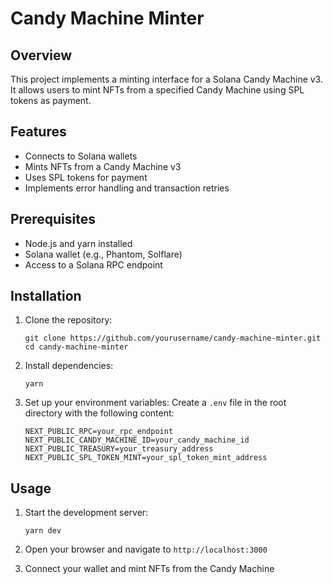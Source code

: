 # Candy Machine Minter

## Overview
This project implements a minting interface for a Solana Candy Machine v3. It allows users to mint NFTs from a specified Candy Machine using SPL tokens as payment.

## Features
- Connects to Solana wallets
- Mints NFTs from a Candy Machine v3
- Uses SPL tokens for payment
- Implements error handling and transaction retries

## Prerequisites
- Node.js and yarn installed
- Solana wallet (e.g., Phantom, Solflare)
- Access to a Solana RPC endpoint

## Installation

1. Clone the repository:
   ```
   git clone https://github.com/yourusername/candy-machine-minter.git
   cd candy-machine-minter
   ```

2. Install dependencies:
   ```
   yarn
   ```

3. Set up your environment variables:
   Create a `.env` file in the root directory with the following content:
   ```
   NEXT_PUBLIC_RPC=your_rpc_endpoint
   NEXT_PUBLIC_CANDY_MACHINE_ID=your_candy_machine_id
   NEXT_PUBLIC_TREASURY=your_treasury_address
   NEXT_PUBLIC_SPL_TOKEN_MINT=your_spl_token_mint_address
   ```

## Usage

1. Start the development server:
   ```
   yarn dev
   ```

2. Open your browser and navigate to `http://localhost:3000`

3. Connect your wallet and mint NFTs from the Candy Machine

